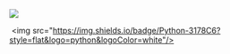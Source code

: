 <img src="https://capsule-render.vercel.app/api?type=waving&color=auto&height=200&section=header&text=Yewon GIthub&fontSize=90" />

 <img src="https://img.shields.io/badge/Python-3178C6?style=flat&logo=python&logoColor=white"/>


<!--
**onelee521/onelee521** is a ✨ _special_ ✨ repository because its `README.md` (this file) appears on your GitHub profile.

Here are some ideas to get you started:

- 🔭 I’m currently working on ...
- 🌱 I’m currently learning ...
- 👯 I’m looking to collaborate on ...
- 🤔 I’m looking for help with ...
- 💬 Ask me about ...
- 📫 How to reach me: ...
- 😄 Pronouns: ...
- ⚡ Fun fact: ...
-->
